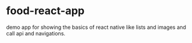 # food-react-app
demo app for showing the basics of react native like lists and images and call api and navigations.
